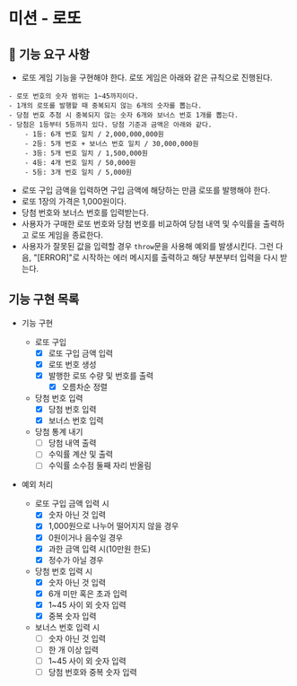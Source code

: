 # 미션 - 로또

## 🚀 기능 요구 사항

- 로또 게임 기능을 구현해야 한다. 로또 게임은 아래와 같은 규칙으로 진행된다.

```
- 로또 번호의 숫자 범위는 1~45까지이다.
- 1개의 로또를 발행할 때 중복되지 않는 6개의 숫자를 뽑는다.
- 당첨 번호 추첨 시 중복되지 않는 숫자 6개와 보너스 번호 1개를 뽑는다.
- 당첨은 1등부터 5등까지 있다. 당첨 기준과 금액은 아래와 같다.
    - 1등: 6개 번호 일치 / 2,000,000,000원
    - 2등: 5개 번호 + 보너스 번호 일치 / 30,000,000원
    - 3등: 5개 번호 일치 / 1,500,000원
    - 4등: 4개 번호 일치 / 50,000원
    - 5등: 3개 번호 일치 / 5,000원
```

- 로또 구입 금액을 입력하면 구입 금액에 해당하는 만큼 로또를 발행해야 한다.
- 로또 1장의 가격은 1,000원이다.
- 당첨 번호와 보너스 번호를 입력받는다.
- 사용자가 구매한 로또 번호와 당첨 번호를 비교하여 당첨 내역 및 수익률을 출력하고 로또 게임을 종료한다.
- 사용자가 잘못된 값을 입력할 경우 `throw`문을 사용해 예외를 발생시킨다. 그런 다음, "[ERROR]"로 시작하는 에러 메시지를 출력하고 해당 부분부터 입력을 다시 받는다.

## 기능 구현 목록

- 기능 구현

  - 로또 구입
    - [x] 로또 구입 금액 입력
    - [x] 로또 번호 생성
    - [x] 발행한 로또 수량 및 번호를 출력
      - [x] 오름차순 정렬
  - 당첨 번호 입력
    - [x] 당첨 번호 입력
    - [x] 보너스 번호 입력
  - 당첨 통계 내기
    - [ ] 당첨 내역 출력
    - [ ] 수익률 계산 및 출력
    - [ ] 수익률 소수점 둘째 자리 반올림

- 예외 처리
  - 로또 구입 금액 입력 시
    - [x] 숫자 아닌 것 입력
    - [x] 1,000원으로 나누어 떨어지지 않을 경우
    - [x] 0원이거나 음수일 경우
    - [x] 과한 금액 입력 시(10만원 한도)
    - [x] 정수가 아닐 경우
  - 당첨 번호 입력 시
    - [x] 숫자 아닌 것 입력
    - [x] 6개 미만 혹은 초과 입력
    - [x] 1~45 사이 외 숫자 입력
    - [x] 중복 숫자 입력
  - 보너스 번호 입력 시
    - [ ] 숫자 아닌 것 입력
    - [ ] 한 개 이상 입력
    - [ ] 1~45 사이 외 숫자 입력
    - [ ] 당첨 번호와 중복 숫자 입력
